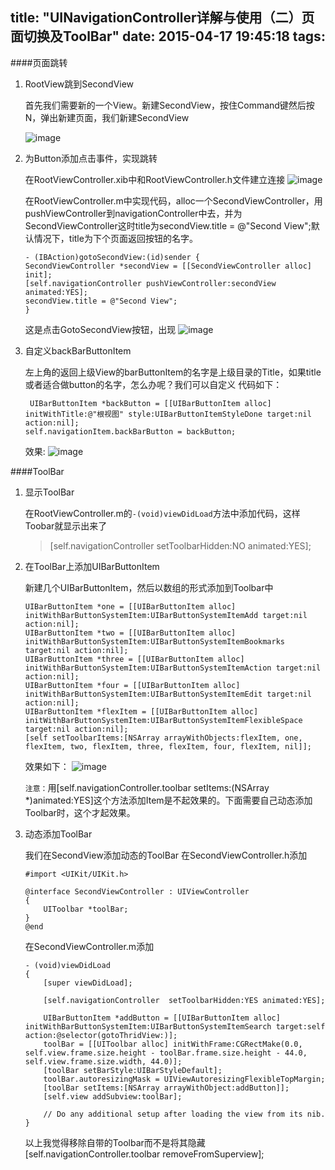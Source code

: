 title: "UINavigationController详解与使用（二）页面切换及ToolBar"
date: 2015-04-17 19:45:18
tags:
---

####页面跳转

1. RootView跳到SecondView

	首先我们需要新的一个View。新建SecondView，按住Command键然后按N，弹出新建页面，我们新建SecondView
	
	![image](/images/UINavigationVC/10.png)

2. 为Button添加点击事件，实现跳转

	在RootViewController.xib中和RootViewController.h文件建立连接
	![image](/images/UINavigationVC/11.png)

	在RootViewController.m中实现代码，alloc一个SecondViewController，用pushViewController到navigationController中去，并为SecondViewController这时title为secondView.title = @"Second View";默认情况下，title为下个页面返回按钮的名字。
	
	```
	- (IBAction)gotoSecondView:(id)sender {
    SecondViewController *secondView = [[SecondViewController alloc] init];
    [self.navigationController pushViewController:secondView animated:YES];
    secondView.title = @"Second View";
	}
	```

	这是点击GotoSecondView按钮，出现
	![image](/images/UINavigationVC/12.png)

3. 自定义backBarButtonItem

	左上角的返回上级View的barButtonItem的名字是上级目录的Title，如果title或者适合做button的名字，怎么办呢？我们可以自定义
	代码如下：
	
	```
	 UIBarButtonItem *backButton = [[UIBarButtonItem alloc] initWithTitle:@"根视图" style:UIBarButtonItemStyleDone target:nil action:nil];
    self.navigationItem.backBarButton = backButton;
	```
	效果:
	![image](/images/UINavigationVC/13.png)

####ToolBar

1. 显示ToolBar

	在RootViewController.m的`-(void)viewDidLoad`方法中添加代码，这样Toobar就显示出来了
	>[self.navigationController setToolbarHidden:NO animated:YES];

2. 在ToolBar上添加UIBarButtonItem

	新建几个UIBarButtonItem，然后以数组的形式添加到Toolbar中
	
	```
	UIBarButtonItem *one = [[UIBarButtonItem alloc] initWithBarButtonSystemItem:UIBarButtonSystemItemAdd target:nil action:nil];
	UIBarButtonItem *two = [[UIBarButtonItem alloc] initWithBarButtonSystemItem:UIBarButtonSystemItemBookmarks target:nil action:nil];
	UIBarButtonItem *three = [[UIBarButtonItem alloc] initWithBarButtonSystemItem:UIBarButtonSystemItemAction target:nil action:nil];
	UIBarButtonItem *four = [[UIBarButtonItem alloc] initWithBarButtonSystemItem:UIBarButtonSystemItemEdit target:nil action:nil];
	UIBarButtonItem *flexItem = [[UIBarButtonItem alloc] initWithBarButtonSystemItem:UIBarButtonSystemItemFlexibleSpace target:nil action:nil];
	[self setToolbarItems:[NSArray arrayWithObjects:flexItem, one, flexItem, two, flexItem, three, flexItem, four, flexItem, nil]];
	```
	效果如下：
	![image](/images/UINavigationVC/14.png)

	`注意：`用[self.navigationController.toolbar setItems:(NSArray *)animated:YES]这个方法添加Item是不起效果的。下面需要自己动态添加Toolbar时，这个才起效果。

3. 动态添加ToolBar

	我们在SecondView添加动态的ToolBar
	在SecondViewController.h添加
	
	```
	#import <UIKit/UIKit.h>

	@interface SecondViewController : UIViewController
	{
	    UIToolbar *toolBar;
	}
	@end

	```

	在SecondViewController.m添加
	
	```
	- (void)viewDidLoad
	{
	    [super viewDidLoad];
	
	    [self.navigationController  setToolbarHidden:YES animated:YES];
		
	    UIBarButtonItem *addButton = [[UIBarButtonItem alloc] initWithBarButtonSystemItem:UIBarButtonSystemItemSearch target:self action:@selector(gotoThridView:)];
	    toolBar = [[UIToolbar alloc] initWithFrame:CGRectMake(0.0, self.view.frame.size.height - toolBar.frame.size.height - 44.0, self.view.frame.size.width, 44.0)];
	    [toolBar setBarStyle:UIBarStyleDefault];
	    toolBar.autoresizingMask = UIViewAutoresizingFlexibleTopMargin;
	    [toolBar setItems:[NSArray arrayWithObject:addButton]];
	    [self.view addSubview:toolBar];
	     
	    // Do any additional setup after loading the view from its nib.
	}
	```
	以上我觉得移除自带的Toolbar而不是将其隐藏
	[self.navigationController.toolbar removeFromSuperview];
